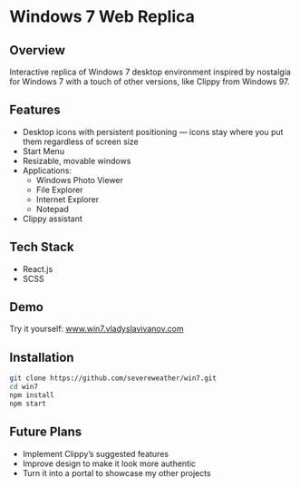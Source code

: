 # Windows 7 Web Replica

## Overview
Interactive replica of Windows 7 desktop environment inspired by nostalgia for Windows 7 with a touch of other versions, like Clippy from Windows 97.

## Features
- Desktop icons with persistent positioning — icons stay where you put them regardless of screen size
- Start Menu
- Resizable, movable windows
- Applications:
  - Windows Photo Viewer
  - File Explorer
  - Internet Explorer
  - Notepad
- Clippy assistant

## Tech Stack
- React.js
- SCSS

## Demo
Try it yourself: www.win7.vladyslavivanov.com

## Installation
```bash
git clone https://github.com/severeweather/win7.git
cd win7
npm install
npm start
```

## Future Plans
- Implement Clippy’s suggested features
- Improve design to make it look more authentic
- Turn it into a portal to showcase my other projects
